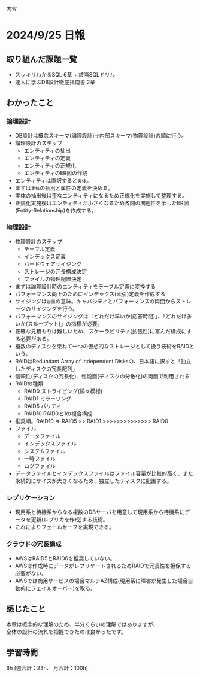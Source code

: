 内容
# 2024/9/25 日報
## 取り組んだ課題一覧
+ スッキリわかるSQL 6章 + 該当SQLドリル
+ 達人に学ぶDB設計徹底指南書 2章

## わかったこと
### 論理設計
+ DB設計は概念スキーマ(論理設計)→内部スキーマ(物理設計)の順に行う。
+ 論理設計のステップ
    + エンティティの抽出
    + エンティティの定義
    + エンティティの正規化
    + エンティティのER図の作成
+ エンティティは直訳すると`実体`。
+ まずは`実体`の抽出と属性の定義を決める。
+ 実体の抽出後は歪なエンティティになるため正規化を実施して整理する。
+ 正規化実施後はエンティティが小さくなるため各間の関連性を示したER図(Entity-Relationship)を作成する。

### 物理設計
+ 物理設計のステップ
    + テーブル定義
    + インデックス定義
    + ハードウェアサイジング
    + ストレージの冗長構成決定
    + ファイルの物理配置決定
+ まずは論理設計時のエンティティをテーブル定義に変換する
+ パフォーマンス向上のためにインデックス(索引)定義を作成する
+ サイジングは`容量`の意味。キャパシティとパフォーマンスの両面からストレージのサイジングを行う。
+ パフォーマンスのサイジングは「どれだけ早いか(応答時間)」、「どれだけ多いか(スループット)」の指標が必要。
+ 正確な見積もりは難しいため、スケーラビリティ(拡張性)に富んだ構成にする必要がある。
+ 複数のディスクを束ねて一つの仮想的なストレージとして扱う技術をRAIDという。
+ RAIDはRedundant Array of Independent Disksの、日本語に訳すと「独立したディスクの冗長配列」
+ 信頼性(ディスクの冗長化)、性能面(ディスクの分散化)の両面で利用される
+ RAIDの種類
    + RAID0 ストライピング(縞々模様)
    + RAID1 ミラーリング
    + RAID5 パリティ
    + RAID10 RAID0と1の複合構成
+ 推奨順。RAID10 => RAID5 >> RAID1 >>>>>>>>>>>>>> RAID0
+ ファイル
    + データファイル
    + インデックスファイル
    + システムファイル
    + 一時ファイル
    + ログファイル
+ データファイルとインデックスファイルはファイル容量が比較的高く、また永続的にサイズが大きくなるため、独立したディスクに配置する。

### レプリケーション
+ 現用系と待機系からなる複数のDBサーバを用意して現用系から待機系にデータを更新(レプリカを作成)する技術。
+ これによりフェールセーフを実現できる。

### クラウドの冗長構成
+ AWSはRAID5とRAID6を推奨していない。
+ AWSは作成時にデータがレプリケートされるためRAIDで冗長性を担保する必要がない。
+ AWSでは商用サービスの場合マルチAZ構成(現用系に障害が発生した場合自動的にフェイルオーバー)を取る。



## 感じたこと  
本章は概念的な理解のため、半分くらいの理解ではありますが、  
全体の設計の流れを把握できたのは良かったです。

## 学習時間
6h (週合計：23h、 月合計：100h)